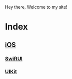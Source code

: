 Hey there, Welcome to my site!



# Index

## [iOS](/blogs/index) 

### [SwiftUI](/blogs/swiftui/roadmap)

### [UIKit](/blogs/uikit/roadmap)









